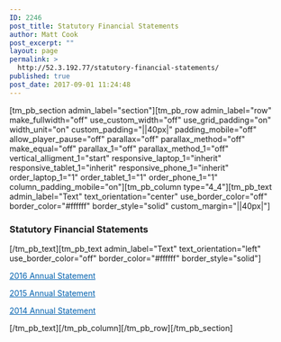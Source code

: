 ```yaml
---
ID: 2246
post_title: Statutory Financial Statements
author: Matt Cook
post_excerpt: ""
layout: page
permalink: >
  http://52.3.192.77/statutory-financial-statements/
published: true
post_date: 2017-09-01 11:24:48
---
```

[tm_pb_section admin_label="section"][tm_pb_row admin_label="row" make_fullwidth="off" use_custom_width="off" use_grid_padding="on" width_unit="on" custom_padding="||40px|" padding_mobile="off" allow_player_pause="off" parallax="off" parallax_method="off" make_equal="off" parallax_1="off" parallax_method_1="off" vertical_alligment_1="start" responsive_laptop_1="inherit" responsive_tablet_1="inherit" responsive_phone_1="inherit" order_laptop_1="1" order_tablet_1="1" order_phone_1="1" column_padding_mobile="on"][tm_pb_column type="4_4"][tm_pb_text admin_label="Text" text_orientation="center" use_border_color="off" border_color="#ffffff" border_style="solid" custom_margin="||40px|"]

<h3>Statutory Financial Statements</h3>

[/tm_pb_text][tm_pb_text admin_label="Text" text_orientation="left" use_border_color="off" border_color="#ffffff" border_style="solid"]

<p><a href="http://52.3.192.77/wp-content/uploads/2017/09/2016.pdf" " target="_blank" style="color:#0061af">2016 Annual Statement</a></p>
<p><a href="http://52.3.192.77/wp-content/uploads/2017/09/2015.pdf" " target="_blank" style="color:#0061af">2015 Annual Statement</a></p>
<p><a href="http://52.3.192.77/wp-content/uploads/2017/09/2014.pdf" "="" target="_blank" style="color:#0061af">2014 Annual Statement</a></p>

[/tm_pb_text][/tm_pb_column][/tm_pb_row][/tm_pb_section]